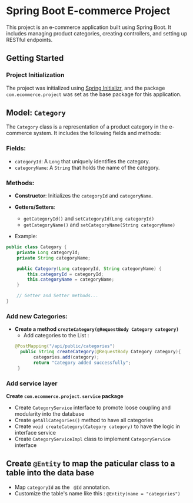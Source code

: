 # Spring Boot E-commerce Project

This project is an e-commerce application built using Spring Boot. It includes managing product categories, creating controllers, and setting up RESTful endpoints.

## Getting Started

### Project Initialization

The project was initialized using [Spring Initializr](https://start.spring.io/), and the package `com.ecommerce.project` was set as the base package for this application.

## Model: `Category`

The `Category` class is a representation of a product category in the e-commerce system. It includes the following fields and methods:

### Fields:
- `categoryId`: A `Long` that uniquely identifies the category.
- `categoryName`: A `String` that holds the name of the category.

### Methods:
- **Constructor**: Initializes the `categoryId` and `categoryName`.
- **Getters/Setters**: 
  - `getCategoryId()` and `setCategoryId(Long categoryId)`
  - `getCategoryName()` and `setCategoryName(String categoryName)`

- Example:
```java
public class Category {
    private Long categoryId;
    private String categoryName;

    public Category(Long categoryId, String categoryName) {
        this.categoryId = categoryId;
        this.categoryName = categoryName;
    }

    // Getter and Setter methods...
}
```

### Add new Categories:
- **Create a method `crezteCategory(@RequestBody Category category)`**
   - Add categories to the List : 
   ```java
   @PostMapping("/api/public/categories")
     public String createCategory(@RequestBody Category category){
          categories.add(category);
          return "Category added successfully";
    }
  ```

### Add service layer
**Create `com.ecommerce.project.service` package**
- Create `CategoryService` interface to promote loose coupling and modularity into the database
- Create `getAllCategories()` method to have all categories
- Create `void createCategory(Category category)` to have the logic in interface service
- Create `CategoryServiceImpl` class to implement `CategoryService` interface 

## Create `@Entity`  to map the paticular class to a table into the data base
- Map `categoryId` as the ` @Id` annotation.
- Customize the table's name like this : `@Entity(name = "categories")`